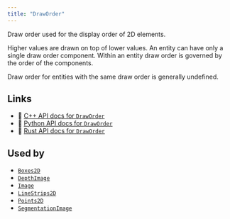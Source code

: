 ```yaml
---
title: "DrawOrder"
---
```


Draw order used for the display order of 2D elements.

Higher values are drawn on top of lower values.
An entity can have only a single draw order component.
Within an entity draw order is governed by the order of the components.

Draw order for entities with the same draw order is generally undefined.


## Links
 * 🌊 [C++ API docs for `DrawOrder`](https://ref.rerun.io/docs/cpp/stable/structrerun_1_1components_1_1DrawOrder.html)
 * 🐍 [Python API docs for `DrawOrder`](https://ref.rerun.io/docs/python/stable/common/components#rerun.components.DrawOrder)
 * 🦀 [Rust API docs for `DrawOrder`](https://docs.rs/rerun/latest/rerun/components/struct.DrawOrder.html)


## Used by

* [`Boxes2D`](../archetypes/boxes2d.md)
* [`DepthImage`](../archetypes/depth_image.md)
* [`Image`](../archetypes/image.md)
* [`LineStrips2D`](../archetypes/line_strips2d.md)
* [`Points2D`](../archetypes/points2d.md)
* [`SegmentationImage`](../archetypes/segmentation_image.md)
